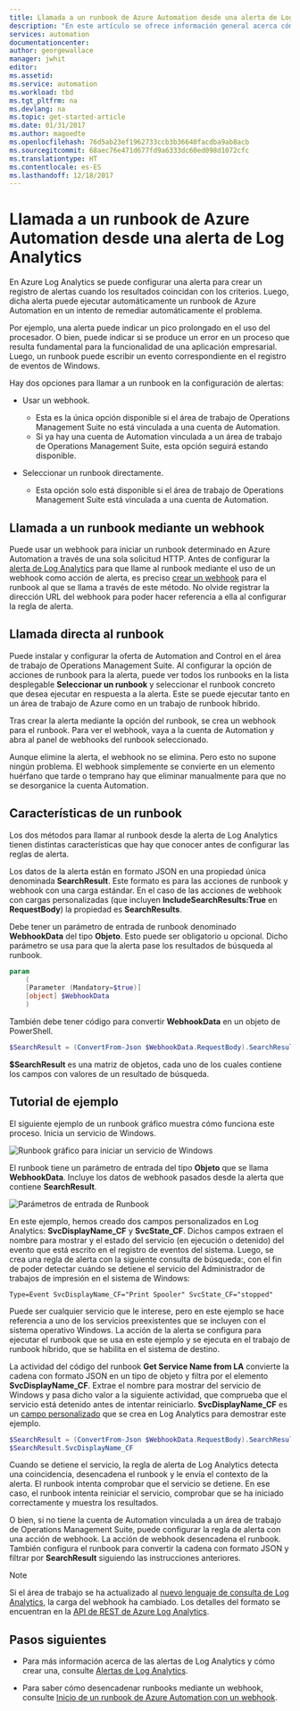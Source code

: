 ```yaml
---
title: Llamada a un runbook de Azure Automation desde una alerta de Log Analytics | Microsoft Docs
description: "En este artículo se ofrece información general acerca cómo invocar un runbook de Automation desde una alerta de Log Analytics de Operations Management Suite."
services: automation
documentationcenter: 
author: georgewallace
manager: jwhit
editor: 
ms.assetid: 
ms.service: automation
ms.workload: tbd
ms.tgt_pltfrm: na
ms.devlang: na
ms.topic: get-started-article
ms.date: 01/31/2017
ms.author: magoedte
ms.openlocfilehash: 76d5ab23ef1962733ccb3b36640facdba9ab8acb
ms.sourcegitcommit: 68aec76e471d677fd9a6333dc60ed098d1072cfc
ms.translationtype: HT
ms.contentlocale: es-ES
ms.lasthandoff: 12/18/2017
---
```

# <a name="call-an-azure-automation-runbook-from-a-log-analytics-alert"></a>Llamada a un runbook de Azure Automation desde una alerta de Log Analytics

En Azure Log Analytics se puede configurar una alerta para crear un registro de alertas cuando los resultados coincidan con los criterios. Luego, dicha alerta puede ejecutar automáticamente un runbook de Azure Automation en un intento de remediar automáticamente el problema. 

Por ejemplo, una alerta puede indicar un pico prolongado en el uso del procesador. O bien, puede indicar si se produce un error en un proceso que resulta fundamental para la funcionalidad de una aplicación empresarial. Luego, un runbook puede escribir un evento correspondiente en el registro de eventos de Windows.  

Hay dos opciones para llamar a un runbook en la configuración de alertas:

* Usar un webhook.
   * Esta es la única opción disponible si el área de trabajo de Operations Management Suite no está vinculada a una cuenta de Automation.
   * Si ya hay una cuenta de Automation vinculada a un área de trabajo de Operations Management Suite, esta opción seguirá estando disponible.  

* Seleccionar un runbook directamente.
   * Esta opción solo está disponible si el área de trabajo de Operations Management Suite está vinculada a una cuenta de Automation.

## <a name="calling-a-runbook-by-using-a-webhook"></a>Llamada a un runbook mediante un webhook

Puede usar un webhook para iniciar un runbook determinado en Azure Automation a través de una sola solicitud HTTP. Antes de configurar la [alerta de Log Analytics](../log-analytics/log-analytics-alerts.md#alert-rules) para que llame al runbook mediante el uso de un webhook como acción de alerta, es preciso [crear un webhook](automation-webhooks.md#creating-a-webhook) para el runbook al que se llama a través de este método. No olvide registrar la dirección URL del webhook para poder hacer referencia a ella al configurar la regla de alerta.   

## <a name="calling-a-runbook-directly"></a>Llamada directa al runbook

Puede instalar y configurar la oferta de Automation and Control en el área de trabajo de Operations Management Suite. Al configurar la opción de acciones de runbook para la alerta, puede ver todos los runbooks en la lista desplegable **Seleccionar un runbook** y seleccionar el runbook concreto que desea ejecutar en respuesta a la alerta. Este se puede ejecutar tanto en un área de trabajo de Azure como en un trabajo de runbook híbrido. 

Tras crear la alerta mediante la opción del runbook, se crea un webhook para el runbook. Para ver el webhook, vaya a la cuenta de Automation y abra al panel de webhooks del runbook seleccionado. 

Aunque elimine la alerta, el webhook no se elimina. Pero esto no supone ningún problema. El webhook simplemente se convierte en un elemento huérfano que tarde o temprano hay que eliminar manualmente para que no se desorganice la cuenta Automation.  

## <a name="characteristics-of-a-runbook"></a>Características de un runbook

Los dos métodos para llamar al runbook desde la alerta de Log Analytics tienen distintas características que hay que conocer antes de configurar las reglas de alerta. 

Los datos de la alerta están en formato JSON en una propiedad única denominada **SearchResult**. Este formato es para las acciones de runbook y webhook con una carga estándar. En el caso de las acciones de webhook con cargas personalizadas (que incluyen **IncludeSearchResults:True** en **RequestBody**) la propiedad es **SearchResults**.

Debe tener un parámetro de entrada de runbook denominado **WebhookData** del tipo **Objeto**. Esto puede ser obligatorio u opcional. Dicho parámetro se usa para que la alerta pase los resultados de búsqueda al runbook.

```powershell
param  
    (  
    [Parameter (Mandatory=$true)]  
    [object] $WebhookData  
    )
```
También debe tener código para convertir **WebhookData** en un objeto de PowerShell.

```powershell
$SearchResult = (ConvertFrom-Json $WebhookData.RequestBody).SearchResult.value
```

**$SearchResult** es una matriz de objetos, cada uno de los cuales contiene los campos con valores de un resultado de búsqueda.


## <a name="example-walkthrough"></a>Tutorial de ejemplo

El siguiente ejemplo de un runbook gráfico muestra cómo funciona este proceso. Inicia un servicio de Windows.

![Runbook gráfico para iniciar un servicio de Windows](media/automation-invoke-runbook-from-omsla-alert/automation-runbook-restartservice.png)

El runbook tiene un parámetro de entrada del tipo **Objeto** que se llama **WebhookData**. Incluye los datos de webhook pasados desde la alerta que contiene **SearchResult**.

![Parámetros de entrada de Runbook](media/automation-invoke-runbook-from-omsla-alert/automation-runbook-restartservice-inputparameter.png)

En este ejemplo, hemos creado dos campos personalizados en Log Analytics: **SvcDisplayName_CF** y **SvcState_CF**. Dichos campos extraen el nombre para mostrar y el estado del servicio (en ejecución o detenido) del evento que está escrito en el registro de eventos del sistema. Luego, se crea una regla de alerta con la siguiente consulta de búsqueda:, con el fin de poder detectar cuándo se detiene el servicio del Administrador de trabajos de impresión en el sistema de Windows:

`Type=Event SvcDisplayName_CF="Print Spooler" SvcState_CF="stopped"` 

Puede ser cualquier servicio que le interese, pero en este ejemplo se hace referencia a uno de los servicios preexistentes que se incluyen con el sistema operativo Windows. La acción de la alerta se configura para ejecutar el runbook que se usa en este ejemplo y se ejecuta en el trabajo de runbook híbrido, que se habilita en el sistema de destino.   

La actividad del código del runbook **Get Service Name from LA** convierte la cadena con formato JSON en un tipo de objeto y filtra por el elemento **SvcDisplayName_CF**. Extrae el nombre para mostrar del servicio de Windows y pasa dicho valor a la siguiente actividad, que comprueba que el servicio está detenido antes de intentar reiniciarlo. **SvcDisplayName_CF** es un [campo personalizado](../log-analytics/log-analytics-custom-fields.md) que se crea en Log Analytics para demostrar este ejemplo.

```powershell
$SearchResult = (ConvertFrom-Json $WebhookData.RequestBody).SearchResult.value
$SearchResult.SvcDisplayName_CF  
```

Cuando se detiene el servicio, la regla de alerta de Log Analytics detecta una coincidencia, desencadena el runbook y le envía el contexto de la alerta. El runbook intenta comprobar que el servicio se detiene. En ese caso, el runbook intenta reiniciar el servicio, comprobar que se ha iniciado correctamente y muestra los resultados.     

O bien, si no tiene la cuenta de Automation vinculada a un área de trabajo de Operations Management Suite, puede configurar la regla de alerta con una acción de webhook. La acción de webhook desencadena el runbook. También configura el runbook para convertir la cadena con formato JSON y filtrar por **SearchResult** siguiendo las instrucciones anteriores.    

>[!NOTE]
> Si el área de trabajo se ha actualizado al [nuevo lenguaje de consulta de Log Analytics](../log-analytics/log-analytics-log-search-upgrade.md), la carga del webhook ha cambiado. Los detalles del formato se encuentran en la [API de REST de Azure Log Analytics](https://aka.ms/loganalyticsapiresponse).

## <a name="next-steps"></a>Pasos siguientes

* Para más información acerca de las alertas de Log Analytics y cómo crear una, consulte [Alertas de Log Analytics](../log-analytics/log-analytics-alerts.md).

* Para saber cómo desencadenar runbooks mediante un webhook, consulte [Inicio de un runbook de Azure Automation con un webhook](automation-webhooks.md).
